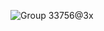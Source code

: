 ![Group 33756@3x](https://user-images.githubusercontent.com/51031771/177050834-59f8e3b2-3352-49ab-bf92-49d9da4a8de8.png)

